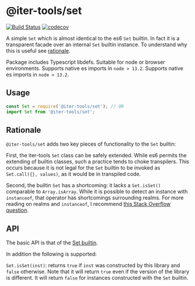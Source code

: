 # @iter-tools/set

[![Build Status](https://travis-ci.org/iter-tools/set.svg?branch=trunk)](https://travis-ci.org/iter-tools/set)
[![codecov](https://codecov.io/gh/iter-tools/set/branch/trunk/graph/badge.svg)](https://codecov.io/gh/iter-tools/set)

A simple `Set` which is almost identical to the es6 `Set` builtin. In fact it is a transparent facade over an internal `Set` builtin instance. To understand why this is useful see [rationale](#rationale).

Package includes Typescript libdefs. Suitable for node or browser environments. Supports native es imports in `node > 13.2`. Supports native es imports in `node > 13.2`.

## Usage

```js
const Set = require('@iter-tools/set'); // OR
import Set from '@iter-tools/set';
```

## Rationale

`@iter-tools/set` adds two key pieces of functionality to the `Set` builtin:

First, the iter-tools `Set` class can be safely extended. While es6 permits the extending of builtin classes, such a practice tends to choke transpilers. This occurs because it is not legal for the `Set` builtin to be invoked as `Set.call({}, values)`, as it would be in transpiled code.

Second, the builtin `Set` has a shortcoming: it lacks a `Set.isSet()` comparable to `Array.isArray`. While it is possible to detect an instance with `instanceof`, that operator has shortcomings surrounding realms. For more reading on realms and `instanceof`, I recommend [this Stack Overflow question](https://stackoverflow.com/questions/49832187/how-to-understand-js-realms).

## API

The basic API is that of the [Set builtin](https://developer.mozilla.org/en-US/docs/Web/JavaScript/Reference/Global_Objects/Set).

In addition the following is supported:

`Set.isSet(inst)`: returns `true` if `inst` was constructed by this library and `false` otherwise. Note that it will return `true` even if the version of the library is different. It will return `false` for instances constructed with the `Set` builtin.
